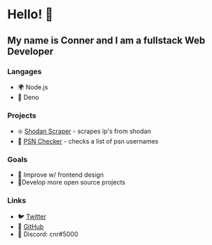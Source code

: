 # Hello! 👋
## My name is Conner and I am a fullstack Web Developer

### Langages
- 🌍 Node.js
- 🦖 Deno

### Projects
- ❇️ [Shodan Scraper](https://github.com/connuh/shodan-scraper) - scrapes ip's from shodan
- 🔰 [PSN Checker](https://github.com/connuh/psn-checker) - checks a list of psn usernames

### Goals
- 🙈 Improve w/ frontend design
- 🌹Develop more open source projects

### Links
- 🐦 [Twitter](https://twitter.com/c2nner)
- 🐧 [GitHub](https://github.com/connuh)
- 👾 Discord: cnr#5000
